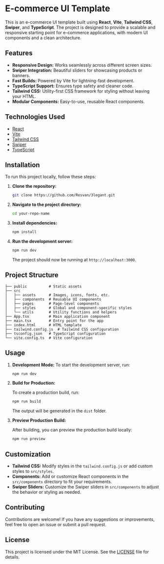 # E-commerce UI Template

This is an e-commerce UI template built using **React**, **Vite**, **Tailwind CSS**, **Swiper**, and **TypeScript**. The project is designed to provide a scalable and responsive starting point for e-commerce applications, with modern UI components and a clean architecture.

## Features

- **Responsive Design:** Works seamlessly across different screen sizes.
- **Swiper Integration:** Beautiful sliders for showcasing products or banners.
- **Fast Builds:** Powered by Vite for lightning-fast development.
- **TypeScript Support:** Ensures type safety and cleaner code.
- **Tailwind CSS:** Utility-first CSS framework for styling without leaving your HTML.
- **Modular Components:** Easy-to-use, reusable React components.

## Technologies Used

- [React](https://reactjs.org/)
- [Vite](https://vitejs.dev/)
- [Tailwind CSS](https://tailwindcss.com/)
- [Swiper](https://swiperjs.com/)
- [TypeScript](https://www.typescriptlang.org/)

## Installation

To run this project locally, follow these steps:

1. **Clone the repository:**

   ```bash
   git clone https://github.com/Resvan/3legant.git
   ```

2. **Navigate to the project directory:**

   ```bash
   cd your-repo-name
   ```

3. **Install dependencies:**

   ```bash
   npm install
   ```

4. **Run the development server:**

   ```bash
   npm run dev
   ```

   The project should now be running at `http://localhost:3000`.

## Project Structure

```
├── public          # Static assets
├── src
│   ├── assets      # Images, icons, fonts, etc.
│   ├── components  # Reusable UI components
│   ├── pages       # Page-level components
│   ├── styles      # Global and component-specific styles
│   └── utils       # Utility functions and helpers
├── App.tsx         # Main application component
├── main.tsx        # Entry point for the app
├── index.html      # HTML template
├── tailwind.config.js  # Tailwind CSS configuration
├── tsconfig.json   # TypeScript configuration
└── vite.config.ts  # Vite configuration
```

## Usage

1. **Development Mode:** To start the development server, run:

   ```bash
   npm run dev
   ```

2. **Build for Production:**

   To create a production build, run:

   ```bash
   npm run build
   ```

   The output will be generated in the `dist` folder.

3. **Preview Production Build:**

   After building, you can preview the production build locally:

   ```bash
   npm run preview
   ```

## Customization

- **Tailwind CSS:** Modify styles in the `tailwind.config.js` or add custom styles to `src/styles`.
- **Components:** Add or customize React components in the `src/components` directory to fit your requirements.
- **Swiper Sliders:** Customize the Swiper sliders in `src/components` to adjust the behavior or styling as needed.

## Contributing

Contributions are welcome! If you have any suggestions or improvements, feel free to open an issue or submit a pull request.

## License

This project is licensed under the MIT License. See the [LICENSE](./LICENSE) file for details.


